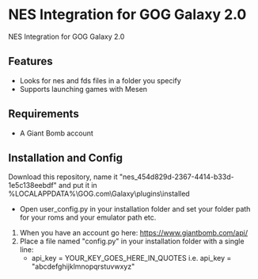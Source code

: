 # NES Integration for GOG Galaxy 2.0
NES Integration for GOG Galaxy 2.0

## Features
* Looks for nes and fds files in a folder you specify
* Supports launching games with Mesen

## Requirements
* A Giant Bomb account

## Installation and Config

Download this repository, name it "nes_454d829d-2367-4414-b33d-1e5c138eebdf" and put it in %LOCALAPPDATA%\GOG.com\Galaxy\plugins\installed

* Open user_config.py in your installation folder and set your folder path for your roms and your emulator path etc.

1. When you have an account go here: https://www.giantbomb.com/api/
2. Place a file named "config.py" in your installation folder with a single line:
    * api_key = YOUR_KEY_GOES_HERE_IN_QUOTES i.e. api_key = "abcdefghijklmnopqrstuvwxyz"